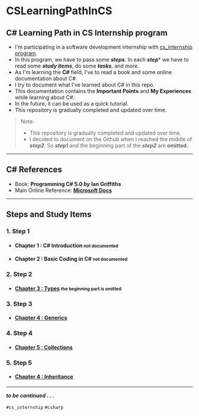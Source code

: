 # CSLearningPathInCS
## C# Learning Path in CS Internship program

- I'm participating in a software development internship with [cs_internship program](https://github.com/cs-internship/cs-internship-spec).
- In this program, we have to pass some ***steps***. In each ***step**** we have to read some ***study items***, do some ***tasks***, and more.
- As I'm learning the **C#** field, I've to read a book and some online documentation about C#.
- I try to document what I've learned about C# in this repo.
- This documentation contains the **Important Points** and **My Experiences** while learning about C#.
- In the future, it can be used as a quick tutorial.
- This repository is gradually completed and updated over time.
> Note:
> - This repository is gradually completed and updated over time.
> - I decided to document on the Github when I reached the middle of ***step2***. So ***step1*** and the beginning part of the ***step2*** are **omitted.**

---
##  C# References
- Book:  **Programming C# 5.0 *by* Ian Griffiths**
- Main Online Reference: **[Microsoft Docs](https://docs.microsoft.com)**

---
## Steps and Study Items
### 1. Step 1

- #### Chapter 1 : C# Introduction <small>not documented</small>
- #### Chapter 2 : Basic Coding in C# <small>not documented</small>

### 2. Step 2

- #### [Chapter 3 : Types](3-Types.md) <small>the beginning part is omitted</small>

### 3. Step 3

- #### [Chapter 4 : Generics](4-Generics.md)

### 4. Step 4

- #### [Chapter 5 : Collections](5-Collections.md)

### 5. Step 5

- #### [Chapter 4 : Inheritance](6-Inheritance.md)

---

***to be continued . . .***

`#cs_internship` `#csharp`
